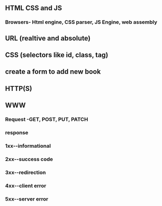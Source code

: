 ## HTML CSS and JS

### Browsers- Html engine, CSS parser, JS Engine, web assembly

## URL (realtive and absolute)

## CSS  (selectors like id, class, tag)
## create a form to add new book 
## HTTP(S)
## WWW
### Request -GET, POST, PUT, PATCH
### response
 ### 1xx--informational
 ### 2xx--success code
 ### 3xx--redirection
 ### 4xx--client error
 ### 5xx--server error
 